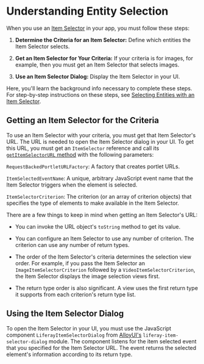 # Understanding Entity Selection

When you use an 
[Item Selector](/discover/portal/-/knowledge_base/7-1/item-selector) 
in your app, you must follow these steps:

1.  **Determine the Criteria for an Item Selector:** Define which entities the 
    Item Selector selects. 

2.  **Get an Item Selector for Your Criteria:** If your criteria is for images, 
    for example, then you must get an Item Selector that selects images. 

3.  **Use an Item Selector Dialog:** Display the Item Selector in your UI. 

Here, you'll learn the background info necessary to complete these steps. For 
step-by-step instructions on these steps, see 
[Selecting Entities with an Item Selector](liferay.com). 

## Getting an Item Selector for the Criteria [](id=getting-an-item-selector-for-the-criteria)

To use an Item Selector with your criteria, you must get that Item Selector's 
URL. The URL is needed to open the Item Selector dialog in your UI. To get this 
URL, you must get an `ItemSelector` reference and call its 
[`getItemSelectorURL` method](@app-ref@/collaboration/latest/javadocs/com/liferay/item/selector/ItemSelector.html#getItemSelectorURL-com.liferay.portal.kernel.portlet.RequestBackedPortletURLFactory-java.lang.String-com.liferay.item.selector.ItemSelectorCriterion...-) 
with the following parameters: 

`RequestBackedPortletURLFactory`: A factory that creates portlet URLs. 

`ItemSelectedEventName`: A unique, arbitrary JavaScript event name that the Item 
Selector triggers when the element is selected. 

`ItemSelectorCriterion`: The criterion (or an array of criterion objects) that 
specifies the type of elements to make available in the Item Selector. 

There are a few things to keep in mind when getting an Item Selector's URL: 

-   You can invoke the URL object's `toString` method to get its value.

-   You can configure an Item Selector to use any number of criterion. The 
    criterion can use any number of return types. 

-   The order of the Item Selector's criteria determines the selection view 
    order. For example, if you pass the Item Selector an 
    `ImageItemSelectorCriterion` followed by a `VideoItemSelectorCriterion`, the 
    Item Selector displays the image selection views first. 

-   The return type order is also significant. A view uses the first return type 
    it supports from each criterion's return type list. 

## Using the Item Selector Dialog [](id=using-the-item-selector-dialog)

To open the Item Selector in your UI, you must use the JavaScript component 
`LiferayItemSelectorDialog` from 
[AlloyUI's](http://alloyui.com/) 
`liferay-item-selector-dialog` module. The component listens for the item 
selected event that you specified for the Item Selector URL. The event returns 
the selected element's information according to its return type. 
